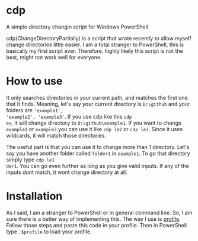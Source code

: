 # cdp
A simple directory changin script for Windows PowerShell

cdp(ChangeDirectoryPartially) is a script that wrote recently to allow myself change directories little easier. I am a total stranger to PowerShell, this is basically my first script ever. Therefore, highly likely this script is not the best, might not work well for everyone.

# How to use
It only searches directories in your current path, and matches the first one that it finds. Meaning, let's say your current directory is <code>D:\github</code> and your folders are <code>'example1', 'example2', 'example3'</code>. If you use cdp like this <code>cdp ex</code>, it will change directory to <code>D:\github\example1</code>. If you want to change <code>example2</code> or <code>example3</code> you can use it like <code>cdp le2</code> or <code>cdp le3</code>. Since it uses wildcards, it will match those directories.

The useful part is that you can use it to change more than 1 directory. Let's say you have another folder called <code>folder1</code> in <code>example1</code>. To go that directory simply type <code>cdp le1 der1</code>. You can go even further as long as you give valid inputs. If any of the inputs dont match, it wont change directory at all.

# Installation
As I said, I am a stranger to PowerShell or in general command line. So, I am sure there is a better way of implementing this. The way I use is [profile](https://docs.microsoft.com/en-us/powershell/scripting/core-powershell/ise/how-to-use-profiles-in-windows-powershell-ise?view=powershell-6#to-create-a-new-profile). Follow those steps and paste this code in your profile. Then in PowerShell type <code>.$profile</code> to load your profile.
